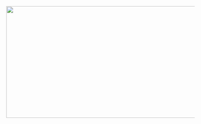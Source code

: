 <div align="center">
  <img src="[[https://media.giphy.com/media/dWesBcTLavkZuG35MI/giphy.gif](https://www.google.com/url?sa=i&url=https%3A%2F%2Ftenor.com%2Fview%2Fmountains-clouds-gif-5968497&psig=AOvVaw08x69he8wgEe-rB1OXi_0J&ust=1678062055035000&source=images&cd=vfe&ved=0CA8QjRxqFwoTCMiWl7TCw_0CFQAAAAAdAAAAABAt)](https://media.tenor.com/q2OzJBeKKC8AAAAC/mountains-clouds.gif)" width="600" height="300"/>
</div>
